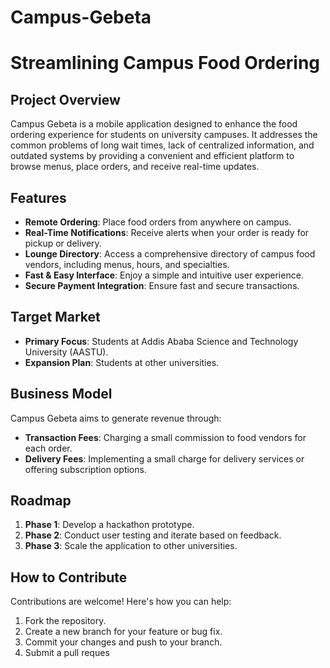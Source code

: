 # Campus-Gebeta

# Streamlining Campus Food Ordering

## Project Overview

Campus Gebeta is a mobile application designed to enhance the food ordering experience for students on university campuses. It addresses the common problems of long wait times, lack of centralized information, and outdated systems by providing a convenient and efficient platform to browse menus, place orders, and receive real-time updates.

## Features

- **Remote Ordering**: Place food orders from anywhere on campus.
- **Real-Time Notifications**: Receive alerts when your order is ready for pickup or delivery.
- **Lounge Directory**: Access a comprehensive directory of campus food vendors, including menus, hours, and specialties.
- **Fast & Easy Interface**: Enjoy a simple and intuitive user experience.
- **Secure Payment Integration**: Ensure fast and secure transactions.

## Target Market

- **Primary Focus**: Students at Addis Ababa Science and Technology University (AASTU).
- **Expansion Plan**: Students at other universities.

## Business Model

Campus Gebeta aims to generate revenue through:
- **Transaction Fees**: Charging a small commission to food vendors for each order.
- **Delivery Fees**: Implementing a small charge for delivery services or offering subscription options.

## Roadmap

1. **Phase 1**: Develop a hackathon prototype.
2. **Phase 2**: Conduct user testing and iterate based on feedback.
3. **Phase 3**: Scale the application to other universities.

## How to Contribute

Contributions are welcome! Here's how you can help:
1. Fork the repository.
2. Create a new branch for your feature or bug fix.
3. Commit your changes and push to your branch.
4. Submit a pull reques
